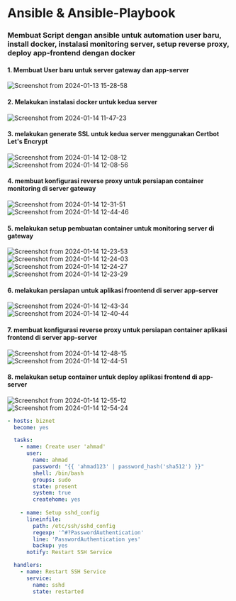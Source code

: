 # Ansible & Ansible-Playbook

### Membuat Script dengan ansible untuk automation user baru, install docker, instalasi monitoring server, setup reverse proxy, deploy app-frontend dengan docker

#### 1. Membuat User baru untuk server gateway dan app-server
![Screenshot from 2024-01-13 15-28-58](https://github.com/Muna-020/DEVOPS-BATCH-19/assets/74352384/7be78364-2316-4ef1-bafa-c8cf421110f9)

#### 2. Melakukan instalasi docker untuk kedua server
![Screenshot from 2024-01-14 11-47-23](https://github.com/Muna-020/DEVOPS-BATCH-19/assets/74352384/fb292764-cc91-4e97-af02-1a4a90b00b24)

#### 3. melakukan generate SSL untuk kedua server menggunakan Certbot Let's Encrypt
![Screenshot from 2024-01-14 12-08-12](https://github.com/Muna-020/DEVOPS-BATCH-19/assets/74352384/7869f3ed-1b3e-42e8-90f7-08058130f300)
![Screenshot from 2024-01-14 12-08-56](https://github.com/Muna-020/DEVOPS-BATCH-19/assets/74352384/9cfdee7c-8e01-4d9d-a3d1-66e083dee064)

#### 4. membuat konfigurasi reverse proxy untuk persiapan container monitoring di server gateway
![Screenshot from 2024-01-14 12-31-51](https://github.com/Muna-020/DEVOPS-BATCH-19/assets/74352384/fa7719d8-b590-484e-8991-6bb27745a6b9)
![Screenshot from 2024-01-14 12-44-46](https://github.com/Muna-020/DEVOPS-BATCH-19/assets/74352384/154014a6-861f-446f-9886-b9d4e3238830)

####  5. melakukan setup pembuatan container untuk monitoring server di gateway 
![Screenshot from 2024-01-14 12-23-53](https://github.com/Muna-020/DEVOPS-BATCH-19/assets/74352384/b762d5ea-a597-4676-9b3d-4a23871249e5)
![Screenshot from 2024-01-14 12-24-03](https://github.com/Muna-020/DEVOPS-BATCH-19/assets/74352384/e3e885f5-af9f-4ce7-9a1d-00e82a47d495)
![Screenshot from 2024-01-14 12-24-27](https://github.com/Muna-020/DEVOPS-BATCH-19/assets/74352384/3d29fec6-b996-42ef-a674-43ab6c2d3a20)
![Screenshot from 2024-01-14 12-23-29](https://github.com/Muna-020/DEVOPS-BATCH-19/assets/74352384/79baca03-01d7-4189-9cbe-f10f32a76978)

#### 6. melakukan persiapan untuk aplikasi froontend di server app-server
![Screenshot from 2024-01-14 12-43-34](https://github.com/Muna-020/DEVOPS-BATCH-19/assets/74352384/fd31ddda-37ca-4295-9cb3-b885b1c970b2)
![Screenshot from 2024-01-14 12-40-44](https://github.com/Muna-020/DEVOPS-BATCH-19/assets/74352384/f6534b21-48be-400f-9c4c-87a46081a16a)

#### 7. membuat konfigurasi reverse proxy untuk persiapan container aplikasi frontend di server app-server
![Screenshot from 2024-01-14 12-48-15](https://github.com/Muna-020/DEVOPS-BATCH-19/assets/74352384/8047f49b-3f00-4473-bf37-69f7f9349f77)
![Screenshot from 2024-01-14 12-44-51](https://github.com/Muna-020/DEVOPS-BATCH-19/assets/74352384/e9482222-c778-41df-8c67-110d8ac5f345)

#### 8.  melakukan setup container untuk deploy aplikasi frontend di app-server 
![Screenshot from 2024-01-14 12-55-12](https://github.com/Muna-020/DEVOPS-BATCH-19/assets/74352384/6e3a66c5-3d6d-48cd-8c10-47479fce62e1)
![Screenshot from 2024-01-14 12-54-24](https://github.com/Muna-020/DEVOPS-BATCH-19/assets/74352384/6047aaac-6ad3-4f17-9795-365448c90208)

```yaml
- hosts: biznet
  become: yes

  tasks:
    - name: Create user 'ahmad'
      user:
        name: ahmad
        password: "{{ 'ahmad123' | password_hash('sha512') }}"
        shell: /bin/bash
        groups: sudo
        state: present
        system: true
        createhome: yes
        
    - name: Setup sshd_config
      lineinfile:
        path: /etc/ssh/sshd_config
        regexp: '^#?PasswordAuthentication'
        line: 'PasswordAuthentication yes'
        backup: yes
      notify: Restart SSH Service

  handlers:
    - name: Restart SSH Service
      service:
        name: sshd
        state: restarted   
```

